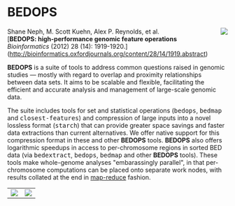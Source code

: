 BEDOPS
====

<img src="http://bedops.readthedocs.org/en/latest/_static/logo_with_label_v2.png" align="right"/>

Shane Neph, M. Scott Kuehn, Alex P. Reynolds, et al.  
[**BEDOPS: high-performance genomic feature operations**  
*Bioinformatics* (2012) 28 (14): 1919-1920.] (http://bioinformatics.oxfordjournals.org/content/28/14/1919.abstract)

**BEDOPS** is a suite of tools to address common questions raised in genomic studies — mostly with regard to overlap and proximity relationships between data sets. It aims to be scalable and flexible, facilitating the efficient and accurate analysis and management of large-scale genomic data.

The suite includes tools for set and statistical operations (<tt>bedops</tt>, <tt>bedmap</tt> and <tt>closest-features</tt>) and compression of large inputs into a novel lossless format (<tt>starch</tt>) that can provide greater space savings and faster data extractions than current alternatives. We offer native support for this compression format in these and other **BEDOPS** tools. **BEDOPS** also offers logarithmic speedups in access to per-chromosome regions in sorted BED data (via <tt>bedextract</tt>, <tt>bedops</tt>, <tt>bedmap</tt> and other **BEDOPS** tools). These tools make whole-genome analyses "embarassingly parallel", in that per-chromosome computations can be placed onto separate work nodes, with results collated at the end in [map-reduce](http://en.wikipedia.org/wiki/MapReduce) fashion.

<table>
    <tr>
        <td><img src="http://bedops.readthedocs.org/en/latest/_static/overview.png" /></td> 
        <td><img src="http://bedops.readthedocs.org/en/latest/_static/documentation.png" /></td>
    </tr>
</table>
